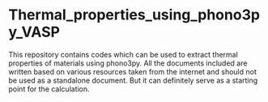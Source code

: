 # Thermal_properties_using_phono3py_VASP
This repository contains codes which can be used to extract thermal properties of materials using phono3py. All the documents included are written based on various resources taken from the internet and should not be used as a standalone document. But it can definitely serve as a starting point for the calculation. 

